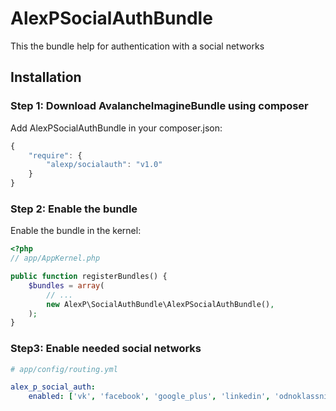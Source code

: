 AlexPSocialAuthBundle
======================

This the bundle help for authentication with a social networks

## Installation

### Step 1: Download AvalancheImagineBundle using composer

Add AlexPSocialAuthBundle in your composer.json:

```js
{
    "require": {
        "alexp/socialauth": "v1.0"
    }
}
```

### Step 2: Enable the bundle

Enable the bundle in the kernel:

``` php
<?php
// app/AppKernel.php

public function registerBundles() {
    $bundles = array(
        // ...
        new AlexP\SocialAuthBundle\AlexPSocialAuthBundle(),
    );
}
```

### Step3: Enable needed social networks

``` yaml
# app/config/routing.yml

alex_p_social_auth:
    enabled: ['vk', 'facebook', 'google_plus', 'linkedin', 'odnoklassniki']
```